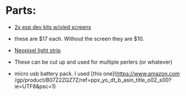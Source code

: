 # Parts:
* [2x esp dev kits w/oled screens](https://www.amazon.com/gp/product/B09NBLPY1B/ref=ppx_yo_dt_b_asin_title_o02_s00?ie=UTF8&psc=1)
 - these are $17 each. Without the screen they are $10.

* [Neopixel light strip](https://www.amazon.com/dp/B08H2BS325?ref=ppx_yo2ov_dt_b_product_details&th=1)
 - These can be cut up and used for multiple perlers (or whatever)

* micro usb battery pack. I used [this one](https://www.amazon.com
/gp/product/B07Z2ZQZ7Z/ref=ppx_yo_dt_b_asin_title_o02_s00?ie=UTF8&psc=1)
